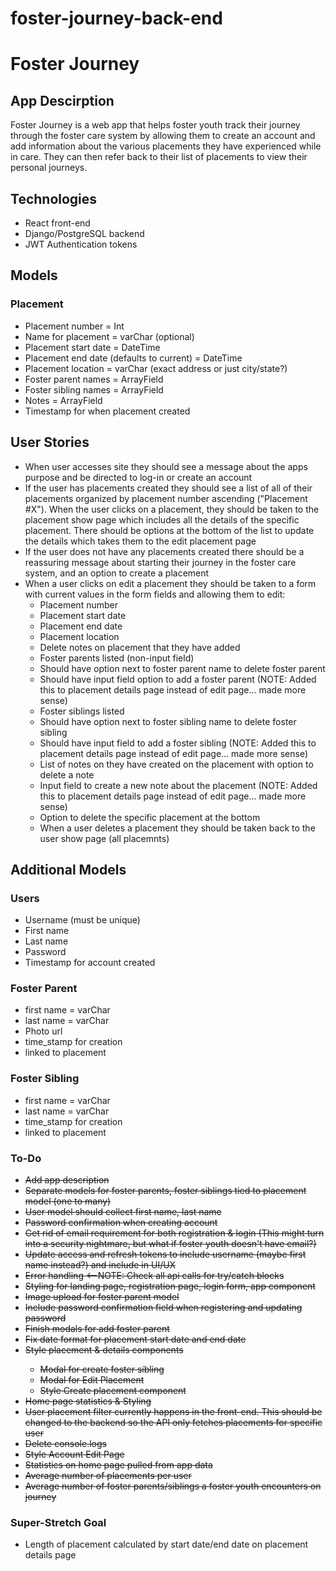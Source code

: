 # foster-journey-back-end

<h1>Foster Journey</h1>

<h2>App Descirption</h2>
<p>Foster Journey is a web app that helps foster youth track their journey through the foster care system by allowing them to create an account and add information about the various placements they have experienced while in care. They can then refer back to their list of placements to view their personal journeys.</p>

<h2>Technologies</h2>
<ul>
	<li>React front-end</li>
	<li>Django/PostgreSQL backend</li>
	<li>JWT Authentication tokens</li>
</ul>

<h2>Models</h2>
<h3>Placement</h3>
<ul>
	<li>Placement number = Int</li>
	<li>Name for placement = varChar (optional)</li>
	<li>Placement start date = DateTime</li>
	<li>Placement end date (defaults to current) = DateTime</li>
	<li>Placement location = varChar (exact address or just city/state?)</li>
	<li>Foster parent names = ArrayField</li>
	<li>Foster sibling names = ArrayField</li>
	<li>Notes = ArrayField</li>
	<li>Timestamp for when placement created</li>
</ul>


<h2>User Stories</h2>
<ul>
	<li>When user accesses site they should see a message about the apps purpose and be directed to log-in or create an account</li>
	<li>If the user has placements created they should see a list of all of their placements organized by placement number ascending ("Placement #X"). When the user clicks on a placement, they should be taken to the placement show page which includes all the details of the specific placement. There should be options at the bottom of the list to update the details which takes them to the edit placement page</li>
	<li>If the user does not have any placements created there should be a reassuring message about starting their journey in the foster care system, and an option to create a placement</li>
	<li>When a user clicks on edit a placement they should be taken to a form with current values in the form fields and allowing them to edit:
		<ul>
			<li>Placement number</li>
			<li>Placement start date</li>
			<li>Placement end date</li>
			<li>Placement location</li>
    		<li>Delete notes on placement that they have added</li>
			<li>Foster parents listed (non-input field)</li>
			<li>Should have option next to foster parent name to delete foster parent</li>
			<li>Should have input field option to add a foster parent (NOTE: Added this to placement details page instead of edit page... made more sense)</li>
			<li>Foster siblings listed</li>
			<li>Should have option next to foster sibling name to delete foster sibling</li>
			<li>Should have input field to add a foster sibling (NOTE: Added this to placement details page instead of edit page... made more sense)</li>
			<li>List of notes on they have created on the placement with option to delete a note</li>
			<li>Input field to create a new note about the placement (NOTE: Added this to placement details page instead of edit page... made more sense)</li>
			<li>Option to delete the specific placement at the bottom</li>
			<li>When a user deletes a placement they should be taken back to the user show page (all placemnts)</li>
		</ul>
</ul>

<h2>Additional Models</h2>
<h3>Users</h3>
<ul>
	<li>Username (must be unique)</li>
	<li>First name</li>
	<li>Last name</li>
	<li>Password</li>
	<li>Timestamp for account created</li>
</ul>

<h3>Foster Parent</h3>
<ul>
	<li>first name = varChar</li>
	<li>last name = varChar</li>
	<li>Photo url</li>
	<li>time_stamp for creation</li>
	<li>linked to placement</li>
</ul>

<h3>Foster Sibling</h3>
<ul>
	<li>first name = varChar</li>
	<li>last name = varChar</li>
	<li>time_stamp for creation</li>
	<li>linked to placement</li>
</ul>

<h3>To-Do</h3>
<ul>
	<s><li>Add app description</li></s>
	<s><li>Separate models for foster parents, foster siblings tied to placement model (one to many)</li></s>
	<s><li>User model should collect first name, last name</li></s>
	<s><li>Password confirmation when creating account</li></s>
	<s><li>Get rid of email requirement for both registration & login (This might turn into a security nightmare, but what if foster youth doesn't have email?)</li></s>
	<s><li>Update access and refresh tokens to include username (maybe first name instead?) and include in UI/UX</li></s>
	<s><li>Error handling <--NOTE: Check all api calls for try/catch blocks</li></s>
	<s><li>Styling for landing page, registration page, login form, app component</li></s>
	<s><li>Image upload for foster parent model</li></s>
	<s><li>Include password confirmation field when registering and updating password</li></s>
	<s><li>Finish modals for add foster parent</li></s>
	<s><li>Fix date format for placement start date and end date</li></s>
	<s><li>Style placement & details components</li></s>
	<ul>
		<s><li>Modal for create foster sibling</li></s>
		<s><li>Modal for Edit Placement</li></s>
		<s><li>Style Create placement component</li></s>
	</ul>
	<s><li>Home page statistics & Styling</li></s>
	<s><li>User placement filter currently happens in the front-end. This should be changed to the backend so the API only fetches placements for specific user</li></s>
	<s><li>Delete console.logs</li></s>
	<s><li>Style Account Edit Page</li></s>
	<s><li>Statistics on home page pulled from app data</li></s>
	<s><li>Average number of placements per user</li></s>
	<s><li>Average number of foster parents/siblings a foster youth encounters on journey</li></s>
</ul>
	
<h3>Super-Stretch Goal</h3>
<ul>
	<li>Length of placement calculated by start date/end date on placement details page</li>
</ul>

